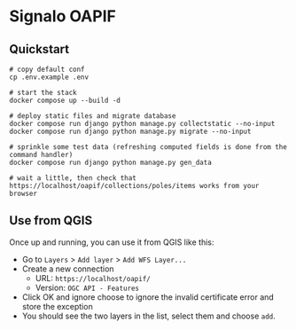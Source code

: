 # Signalo OAPIF

## Quickstart

```
# copy default conf
cp .env.example .env

# start the stack
docker compose up --build -d

# deploy static files and migrate database
docker compose run django python manage.py collectstatic --no-input
docker compose run django python manage.py migrate --no-input

# sprinkle some test data (refreshing computed fields is done from the command handler)
docker compose run django python manage.py gen_data

# wait a little, then check that https://localhost/oapif/collections/poles/items works from your browser
```

## Use from QGIS

Once up and running, you can use it from QGIS like this:

- Go to `Layers` > `Add layer` > `Add WFS Layer...`
- Create a new connection
  - URL: `https://localhost/oapif/`
  - Version: `OGC API - Features`
- Click OK and ignore choose to ignore the invalid certificate error and store the exception
- You should see the two layers in the list, select them and choose `add`.
